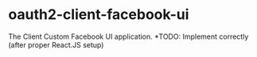 # oauth2-client-facebook-ui
The Client Custom Facebook UI application.
*TODO: Implement correctly (after proper React.JS setup) 
